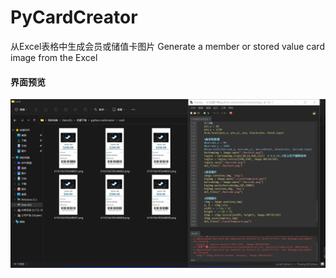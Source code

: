 # PyCardCreator
从Excel表格中生成会员或储值卡图片 Generate a member or stored value card image from the Excel

#### 界面预览 
![image](preview.png)
